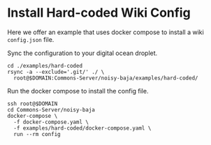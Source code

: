 # Install Hard-coded Wiki Config

Here we offer an example that uses docker compose to install a wiki
`config.json` file.

Sync the configuration to your digital ocean droplet.

    cd ./examples/hard-coded
    rsync -a --exclude='.git/' ./ \
      root@$DOMAIN:Commons-Server/noisy-baja/examples/hard-coded/

Run the docker compose to install the config file.

    ssh root@$DOMAIN
    cd Commons-Server/noisy-baja
    docker-compose \
      -f docker-compose.yaml \
      -f examples/hard-coded/docker-compose.yaml \
      run --rm config
